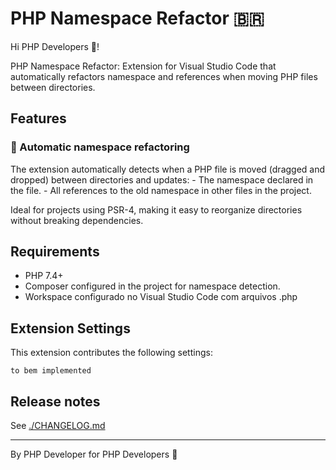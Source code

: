 # PHP Namespace Refactor 🇧🇷

Hi PHP Developers 👋!

PHP Namespace Refactor: Extension for Visual Studio Code that automatically refactors namespace and references when moving PHP files between directories.

## Features

### 🚀 Automatic namespace refactoring

The extension automatically detects when a PHP file is moved (dragged and dropped) between directories and updates:
    - The namespace declared in the file.
    - All references to the old namespace in other files in the project.

Ideal for projects using PSR-4, making it easy to reorganize directories without breaking dependencies.

## Requirements

- PHP 7.4+
- Composer configured in the project for namespace detection.
- Workspace configurado no Visual Studio Code com arquivos .php

## Extension Settings

This extension contributes the following settings:

`to bem implemented`

## Release notes

See [./CHANGELOG.md](./CHANGELOG.md)

---

By PHP Developer for PHP Developers 🐘
